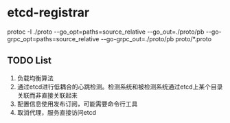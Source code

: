 # etcd-registrar


protoc -I ./proto --go_opt=paths=source_relative --go_out=./proto/pb --go-grpc_opt=paths=source_relative --go-grpc_out=./proto/pb proto/*.proto

## TODO List
1. 负载均衡算法
2. 通过etcd进行低耦合的心跳检测。检测系统和被检测系统通过etcd上某个目录关联而非直接关联起来
3. 配置信息使用发布订阅，可能需要命令行工具
4. 取消代理，服务直接访问etcd